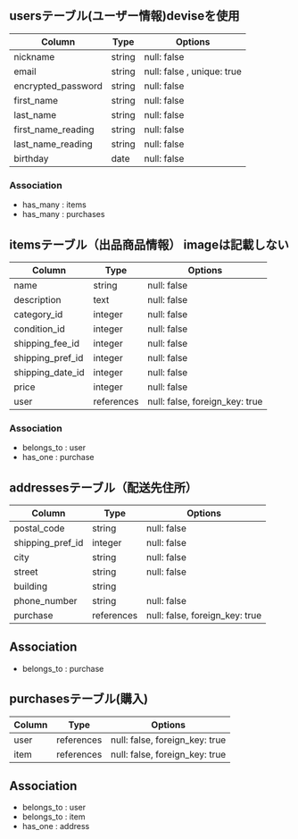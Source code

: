 
## usersテーブル(ユーザー情報)deviseを使用

| Column                | Type      | Options                    |
| --------------------- | --------- | -------------------------- |
| nickname              | string    | null: false                |
| email                 | string    | null: false , unique: true |
| encrypted_password    | string    | null: false                |
| first_name            | string    | null: false                |
| last_name             | string    | null: false                |
| first_name_reading    | string    | null: false                |
| last_name_reading     | string    | null: false                |
| birthday              | date      | null: false                |
### Association
- has_many : items
- has_many : purchases


## itemsテーブル（出品商品情報）  imageは記載しない

| Column           | Type       | Options                       |
| ---------------- | ------     | ----------------------------- |
| name             | string     | null: false                   |
| description      | text       | null: false                   |
| category_id      | integer    | null: false                   | ActiveHash
| condition_id     | integer    | null: false                   | ActiveHash
| shipping_fee_id  | integer    | null: false                   | ActiveHash
| shipping_pref_id | integer    | null: false                   | ActiveHash
| shipping_date_id | integer    | null: false                   | ActiveHash
| price            | integer    | null: false                   |
| user             | references | null: false, foreign_key: true|
### Association
- belongs_to : user
- has_one : purchase


## addressesテーブル（配送先住所）

| Column           | Type       | Options                       |
| ---------------- | ------     | ----------------------------- |
| postal_code      | string     | null: false                   |
| shipping_pref_id | integer    | null: false                   | ActiveHash
| city             | string     | null: false                   |
| street           | string     | null: false                   |
| building         | string     |                               |
| phone_number     | string     | null: false                   |
| purchase         | references | null: false, foreign_key: true|
## Association
- belongs_to : purchase



## purchasesテーブル(購入)

| Column           | Type       | Options                       |
| ---------------- | ---------  | ----------------------------- |
| user             | references | null: false, foreign_key: true|
| item             | references | null: false, foreign_key: true|
## Association
- belongs_to : user
- belongs_to : item
- has_one    : address